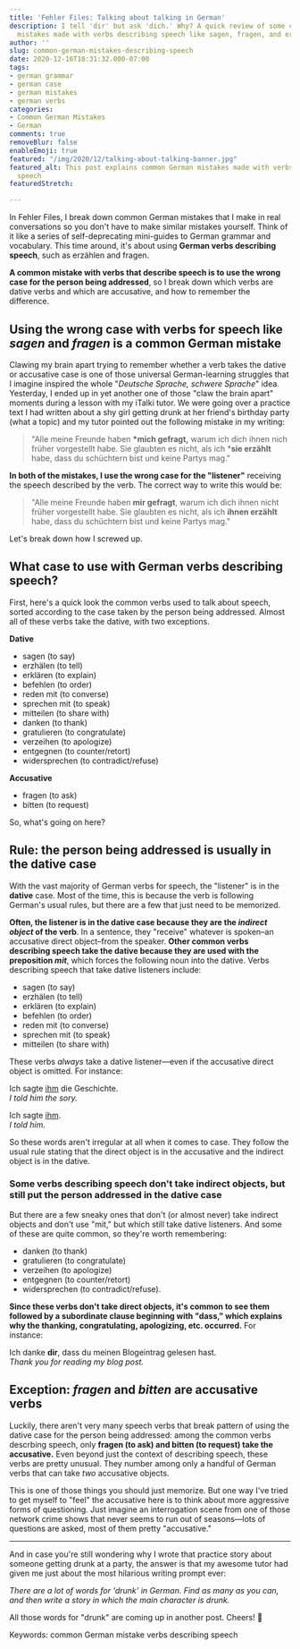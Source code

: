 ```yaml
---
title: 'Fehler Files: Talking about talking in German'
description: I tell 'dir' but ask 'dich.' Why? A quick review of some common German
  mistakes made with verbs describing speech like sagen, fragen, and erzählen
author: ''
slug: common-german-mistakes-describing-speech
date: 2020-12-16T18:31:32.000-07:00
tags:
- german grammar
- german case
- german mistakes
- german verbs
categories:
- Common German Mistakes
- German
comments: true
removeBlur: false
enableEmoji: true
featured: "/img/2020/12/talking-about-talking-banner.jpg"
featured_alt: This post explains common German mistakes made with verbs describing
  speech
featuredStretch: 

---
```

In Fehler Files, I break down common German mistakes that I make in real conversations so you don't have to make similar mistakes yourself. Think of it like a series of self-deprecating mini-guides to German grammar and vocabulary. This time around, it's about using **German verbs describing speech**, such as erzählen and fragen.

**A common mistake with verbs that describe speech is to use the wrong case for the person being addressed**, so I break down which verbs are dative verbs and which are accusative, and how to remember the difference.

## Using the wrong case with verbs for speech like *sagen* and *fragen* is a common German mistake

Clawing my brain apart trying to remember whether a verb takes the dative or accusative case is one of those universal German-learning struggles that I imagine inspired the whole "*Deutsche Sprache, schwere Sprache*" idea. Yesterday, I ended up in yet another one of those "claw the brain apart" moments during a lesson with my iTalki tutor. We were going over a practice text I had written about a shy girl getting drunk at her friend's birthday party (what a topic) and my tutor pointed out the following mistake in my writing:

> "Alle meine Freunde haben **\*mich gefragt,** warum ich dich ihnen nich früher vorgestellt habe. Sie glaubten es nicht, als ich ***sie erzählt** habe, dass du schüchtern bist und keine Partys mag." 

**In both of the mistakes, I use the wrong case for the "listener"** receiving the speech described by the verb. The correct way to write this would be:

> "Alle meine Freunde haben **mir gefragt**, warum ich dich ihnen nicht früher vorgestellt habe. Sie glaubten es nicht, als ich **ihnen erzählt** habe, dass du schüchtern bist und keine Partys mag."

Let's break down how I screwed up.

## What case to use with German verbs describing speech?

First, here's a quick look the common verbs used to talk about speech, sorted according to the case taken by the person being addressed. Almost all of these verbs take the dative, with two exceptions.

**Dative**

* sagen (to say)
* erzhälen (to tell)
* erklären (to explain)
* befehlen (to order)
* reden mit (to converse)
* sprechen mit (to speak)
* mitteilen (to share with)
* danken (to thank)
* gratulieren (to congratulate)
* verzeihen (to apologize)
* entgegnen (to counter/retort)
* widersprechen (to contradict/refuse)

**Accusative**

* fragen (to ask)
* bitten (to request)

So, what's going on here?

## Rule: the person being addressed is usually in the dative case

With the vast majority of German verbs for speech, the "listener" is in the **dative** case. Most of the time, this is because the verb is following German's usual rules, but there are a few that just need to be memorized.

**Often, the listener is in the dative case because they are the *indirect object* of the verb**. In a sentence, they "receive" whatever is spoken–an accusative direct object–from the speaker. **Other common verbs describing speech take the dative because they are used with the preposition *mit***, which forces the following noun into the dative. Verbs describing speech that take dative listeners include:

* sagen (to say)
* erzhälen (to tell)
* erklären (to explain)
* befehlen (to order)
* reden mit (to converse)
* sprechen mit (to speak)
* mitteilen (to share with)

These verbs *always* take a dative listener—even if the accusative direct object is omitted. For instance:

Ich sagte <u>ihm</u> die Geschichte.<br>
*I told him the sory.*

Ich sagte <u>ihm</u>.<br>
*I told him.*

So these words aren't irregular at all when it comes to case. They follow the usual rule stating that the direct object is in the accusative and the indirect object is in the dative.

### Some verbs describing speech don't take indirect objects, but still put the person addressed in the dative case

But there are a few sneaky ones that don't (or almost never) take indirect objects and don't use "mit," but which still take dative listeners. And some of these are quite common, so they're worth remembering: 

* danken (to thank)
* gratulieren (to congratulate)
* verzeihen (to apologize)
* entgegnen (to counter/retort)
* widersprechen (to contradict/refuse). 

**Since these verbs don't take direct objects, it's common to see them followed by a subordinate clause beginning with "dass," which explains why the thanking, congratulating, apologizing, etc. occurred.** For instance: 

Ich danke **dir**, dass du meinen Blogeintrag gelesen hast.<br>
*Thank you for reading my blog post.*

## Exception: *fragen* and *bitten* are accusative verbs

Luckily, there aren't very many speech verbs that break pattern of using the dative case for the person being addressed: among the common verbs descrbing speech, only **fragen (to ask) and bitten (to request) take the accusative.** Even beyond just the context of describing speech, these verbs are pretty unusual. They number among only a handful of German verbs that can take *two* accusative objects.

This is one of those things you should just memorize. But one way I've tried to get myself to "feel" the accusative here is to think about more aggressive forms of questioning. Just imagine an interrogation scene from one of those network crime shows that never seems to run out of seasons—lots of questions are asked, most of them pretty "accusative."

---

And in case you're still wondering why I wrote that practice story about someone getting drunk at a party, the answer is that my awesome tutor had given me just about the most hilarious writing prompt ever: 

*There are a lot of words for 'drunk' in German. Find as many as you can, and then write a story in which the main character is drunk.*

All those words for "drunk" are coming up in another post. Cheers! :beers:

Keywords:
common German mistake
verbs describing speech